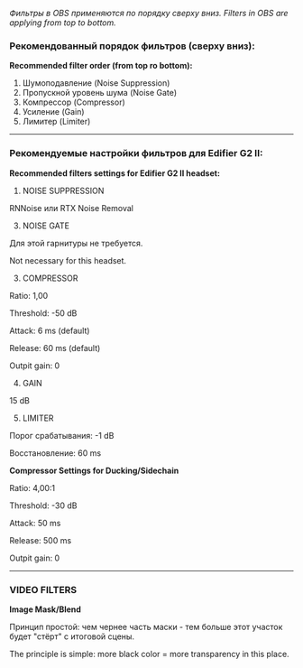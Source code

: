 *Фильтры в OBS применяются по порядку сверху вниз.*
*Filters in OBS are applying from top to bottom.*

### **Рекомендованный порядок фильтров (сверху вниз):**

**Recommended filter order (from top ro bottom):**

1. Шумоподавление (Noise Suppression)
2. Пропускной уровень шума (Noise Gate)
3. Компрессор (Compressor)
4. Усиление (Gain)
5. Лимитер (Limiter)

---------------------------------------------------

### Рекомендуемые настройки фильтров для Edifier G2 II:

**Recommended filters settings for Edifier G2 II headset:**

1. NOISE SUPPRESSION

RNNoise или RTX Noise Removal

3. NOISE GATE

Для этой гарнитуры не требуется.

Not necessary for this headset.

3. COMPRESSOR

Ratio: 1,00

Threshold: -50 dB

Attack: 6 ms (default)

Release: 60 ms (default)

Outpit gain: 0

4. GAIN

  15 dB
  
5. LIMITER

  Порог срабатывания: -1 dB
  
  Восстановление: 60 ms

**Compressor Settings for Ducking/Sidechain**

Ratio: 4,00:1

Threshold: -30 dB

Attack: 50 ms

Release: 500 ms

Outpit gain: 0

-----------

### VIDEO FILTERS

**Image Mask/Blend**

Принцип простой: чем чернее часть маски - тем больше этот участок будет "стёрт" с итоговой сцены.

The principle is simple: more black color = more transparency in this place.
